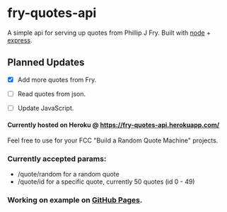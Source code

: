 # fry-quotes-api

A simple api for serving up quotes from Phillip J Fry. Built with [node](https://nodejs.org/en/) + [express](http://expressjs.com/).

## Planned Updates
- [X] Add more quotes from Fry.
- [ ] Read quotes from json. 
- [ ] Update JavaScript.


#### Currently hosted on Heroku @ https://fry-quotes-api.herokuapp.com/
Feel free to use for your FCC "Build a Random Quote Machine" projects.

### Currently accepted params:
* /quote/random for a random quote
* /quote/id for a specific quote, currently 50 quotes (id 0 - 49)

### Working on example on [GitHub Pages](http://sphen.github.io/fryQuotes/index.html).
